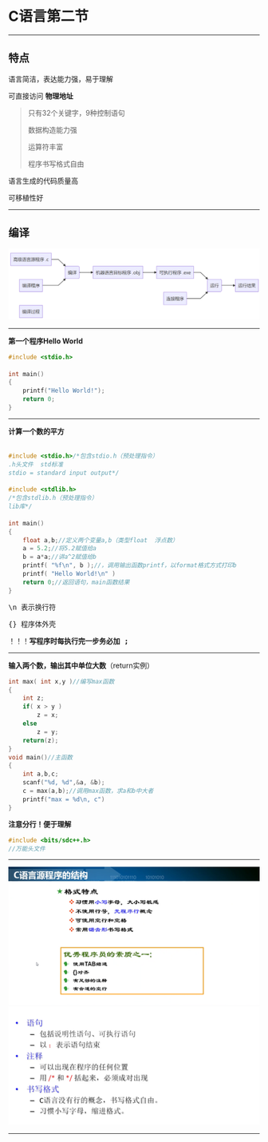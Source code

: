 # C语言第二节

***

## 特点

语言简洁，表达能力强，易于理解

可直接访问 __物理地址__

> 只有32个关键字，9种控制语句
> 
> 数据构造能力强
> 
> 运算符丰富
> 
> 程序书写格式自由

语言生成的代码质量高

可移植性好

***

## 编译

![](https://github.com/DrADCalcium/C-/blob/main/C%E8%AF%AD%E8%A8%80%E9%85%8D%E5%9B%BE/%E7%BC%96%E8%AF%91%E6%B5%81%E7%A8%8B%E5%9B%BE.png?raw=true)

***

__第一个程序Hello World__

```C
#include <stdio.h>

int main()
{
    printf("Hello World!");
    return 0;
}
```

***

__计算一个数的平方__

```C

#include <stdio.h>/*包含stdio.h（预处理指令）
.h头文件  std标准
stdio = standard input output*/

#include <stdlib.h>
/*包含stdlib.h（预处理指令）
lib库*/

int main()
{
    float a,b;//定义两个变量a,b（类型float  浮点数）
    a = 5.2;//将5.2赋值给a
    b = a*a;//讲a^2赋值给b
    printf( "%f\n", b );//，调用输出函数printf，以format格式方式打印b
    printf( "Hello World!\n" )
    return 0;//返回语句，main函数结果
}

```

<kbd> \n </kbd>表示换行符

<kbd> {} </kbd>程序体外壳

！！！__写程序时每执行完一步务必加<kbd> ; </kbd>__

***

__输入两个数，输出其中单位大数__（return实例）

```C
int max( int x,y )//编写max函数
{
    int z;
    if( x > y )
        z = x;
    else
        z = y;
    return(z);
}
void main()//主函数
{
    int a,b,c;
    scanf("%d, %d",&a, &b);
    c = max(a,b);//调用max函数，求a和b中大者
    printf("max = %d\n, c")
}
```



__注意分行！便于理解__



```C
#include <bits/sdc++.h>
//万能头文件
```



***

![好习惯](https://github.com/DrADCalcium/C-/blob/main/C%E8%AF%AD%E8%A8%80%E9%85%8D%E5%9B%BE/good%20habits.png?raw=true"好习惯")
![结论1](https://github.com/DrADCalcium/C-/blob/main/C%E8%AF%AD%E8%A8%80%E9%85%8D%E5%9B%BE/conclusion%201.png?raw=true"结论1")

***



